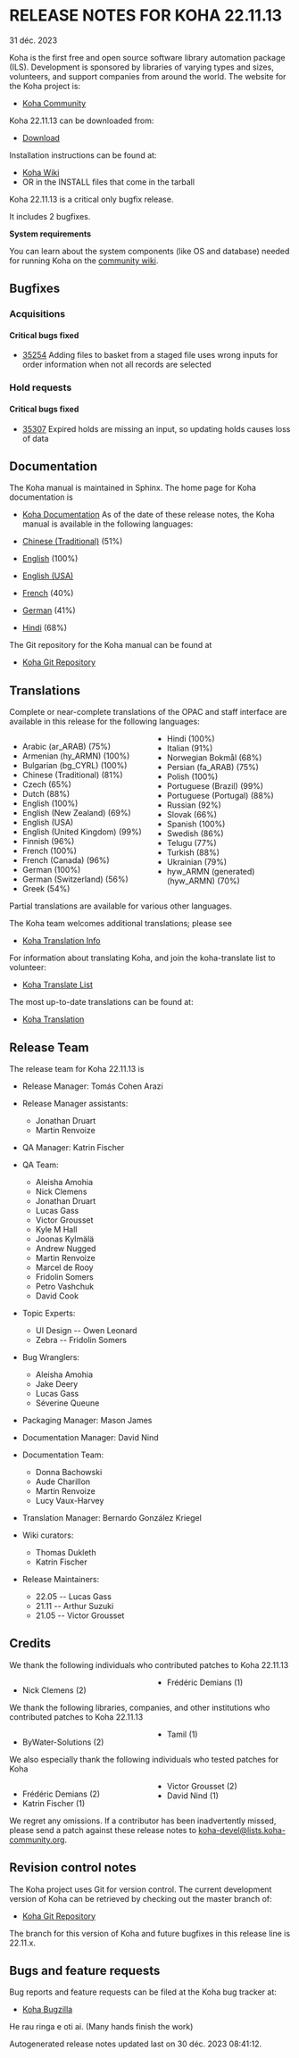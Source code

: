 # RELEASE NOTES FOR KOHA 22.11.13
31 déc. 2023

Koha is the first free and open source software library automation
package (ILS). Development is sponsored by libraries of varying types
and sizes, volunteers, and support companies from around the world. The
website for the Koha project is:

- [Koha Community](http://koha-community.org)

Koha 22.11.13 can be downloaded from:

- [Download](http://download.koha-community.org/koha-22.11.13.tar.gz)

Installation instructions can be found at:

- [Koha Wiki](http://wiki.koha-community.org/wiki/Installation_Documentation)
- OR in the INSTALL files that come in the tarball

Koha 22.11.13 is a critical only bugfix release.

It includes 2 bugfixes.

**System requirements**

You can learn about the system components (like OS and database) needed for running Koha on the [community wiki](https://wiki.koha-community.org/wiki/System_requirements_and_recommendations).


## Bugfixes

### Acquisitions

#### Critical bugs fixed

- [35254](http://bugs.koha-community.org/bugzilla3/show_bug.cgi?id=35254) Adding files to basket from a staged file uses wrong inputs for order information when not all records are selected

### Hold requests

#### Critical bugs fixed

- [35307](http://bugs.koha-community.org/bugzilla3/show_bug.cgi?id=35307) Expired holds are missing an input, so updating holds causes loss of data

## Documentation

The Koha manual is maintained in Sphinx. The home page for Koha
documentation is

- [Koha Documentation](http://koha-community.org/documentation/)
As of the date of these release notes, the Koha manual is available in the following languages:

- [Chinese (Traditional)](https://koha-community.org/manual/22.11//html/) (51%)
- [English](https://koha-community.org/manual/22.11//html/) (100%)
- [English (USA)](https://koha-community.org/manual/22.11/en/html/)
- [French](https://koha-community.org/manual/22.11/fr/html/) (40%)
- [German](https://koha-community.org/manual/22.11/de/html/) (41%)
- [Hindi](https://koha-community.org/manual/22.11/hi/html/) (68%)

The Git repository for the Koha manual can be found at

- [Koha Git Repository](https://gitlab.com/koha-community/koha-manual)

## Translations

Complete or near-complete translations of the OPAC and staff
interface are available in this release for the following languages:
<div style="column-count: 2;">

- Arabic (ar_ARAB) (75%)
- Armenian (hy_ARMN) (100%)
- Bulgarian (bg_CYRL) (100%)
- Chinese (Traditional) (81%)
- Czech (65%)
- Dutch (88%)
- English (100%)
- English (New Zealand) (69%)
- English (USA)
- English (United Kingdom) (99%)
- Finnish (96%)
- French (100%)
- French (Canada) (96%)
- German (100%)
- German (Switzerland) (56%)
- Greek (54%)
- Hindi (100%)
- Italian (91%)
- Norwegian Bokmål (68%)
- Persian (fa_ARAB) (75%)
- Polish (100%)
- Portuguese (Brazil) (99%)
- Portuguese (Portugal) (88%)
- Russian (92%)
- Slovak (66%)
- Spanish (100%)
- Swedish (86%)
- Telugu (77%)
- Turkish (88%)
- Ukrainian (79%)
- hyw_ARMN (generated) (hyw_ARMN) (70%)
</div>

Partial translations are available for various other languages.

The Koha team welcomes additional translations; please see

- [Koha Translation Info](http://wiki.koha-community.org/wiki/Translating_Koha)

For information about translating Koha, and join the koha-translate 
list to volunteer:

- [Koha Translate List](http://lists.koha-community.org/cgi-bin/mailman/listinfo/koha-translate)

The most up-to-date translations can be found at:

- [Koha Translation](http://translate.koha-community.org/)

## Release Team

The release team for Koha 22.11.13 is


- Release Manager: Tomás Cohen Arazi

- Release Manager assistants:
  - Jonathan Druart
  - Martin Renvoize

- QA Manager: Katrin Fischer

- QA Team:
  - Aleisha Amohia
  - Nick Clemens
  - Jonathan Druart
  - Lucas Gass
  - Victor Grousset
  - Kyle M Hall
  - Joonas Kylmälä
  - Andrew Nugged
  - Martin Renvoize
  - Marcel de Rooy
  - Fridolin Somers
  - Petro Vashchuk
  - David Cook

- Topic Experts:
  - UI Design -- Owen Leonard
  - Zebra -- Fridolin Somers

- Bug Wranglers:
  - Aleisha Amohia
  - Jake Deery
  - Lucas Gass
  - Séverine Queune

- Packaging Manager: Mason James

- Documentation Manager: David Nind

- Documentation Team:
  - Donna Bachowski
  - Aude Charillon
  - Martin Renvoize
  - Lucy Vaux-Harvey

- Translation Manager: Bernardo González Kriegel


- Wiki curators: 
  - Thomas Dukleth
  - Katrin Fischer

- Release Maintainers:
  - 22.05 -- Lucas Gass
  - 21.11 -- Arthur Suzuki
  - 21.05 -- Victor Grousset

## Credits



We thank the following individuals who contributed patches to Koha 22.11.13
<div style="column-count: 2;">

- Nick Clemens (2)
- Frédéric Demians (1)
</div>

We thank the following libraries, companies, and other institutions who contributed
patches to Koha 22.11.13
<div style="column-count: 2;">

- ByWater-Solutions (2)
- Tamil (1)
</div>

We also especially thank the following individuals who tested patches
for Koha
<div style="column-count: 2;">

- Frédéric Demians (2)
- Katrin Fischer (1)
- Victor Grousset (2)
- David Nind (1)
</div>





We regret any omissions.  If a contributor has been inadvertently missed,
please send a patch against these release notes to koha-devel@lists.koha-community.org.

## Revision control notes

The Koha project uses Git for version control.  The current development
version of Koha can be retrieved by checking out the master branch of:

- [Koha Git Repository](https://git.koha-community.org/koha-community/koha)

The branch for this version of Koha and future bugfixes in this release
line is 22.11.x.

## Bugs and feature requests

Bug reports and feature requests can be filed at the Koha bug
tracker at:

- [Koha Bugzilla](http://bugs.koha-community.org)

He rau ringa e oti ai.
(Many hands finish the work)

Autogenerated release notes updated last on 30 déc. 2023 08:41:12.
